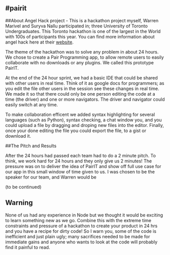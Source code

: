 #pairit
-----
##About
Angel Hack project - This is a hackathon project myself, Warren Marivel and Suryva Nallu participated in; three
University of Toronto Undergraduates. This Toronto hackathon is one of the largest in the World with 100s of participants 
this year. You can find more information about angel hack here at their [website](http://angelhack.ca).

The theme of the hackathon was to solve any problem in about 24 hours. We chose to create a Pair Programming app,
to allow remote users to easily collaborate with no downloads or any plugins. We called this prototype PairIT.

At the end of the 24 hour sprint, we had a basic IDE that could be shared with other users in real time.
Think of it as google docs for programmers; as you edit the file other users in the session see 
these changes in real time. We made it so that there could only be one person editing the code at a time (the driver)
and one or more navigators. The driver and navigator could easily switch at any time.

To make collaboration efficent we added syntax highlighting for several languages (such as Python), 
syntax checking, a chat window you, and you could upload a file by dragging and droping new files into the editor. 
Finally, once your done editing the file you could export the file, to a gist or download it.

##The Pitch and Results

After the 24 hours had passed each team had to do a 2 minute pitch. To think, we work hard for 24 hours and they only
give us 2 minutes! The pressure was on to deliver the idea of PairIT and show off full use case for our app in this
small window of time given to us. I was chosen to be the speaker for our team, and Warren would be 

(to be continued)

Warning
-----
None of us had any experience in Node but we thought it would be exciting to learn something new as we go.
Combine this with the extreme time constraints and pressure of a hackathon to create your product in 24 hrs and 
you have a recipe for dirty code! So I warn you, some of the code is inefficient and just plain ugly; 
many sacrifices needed to be made for immediate gains and anyone who wants to look at the code will probably find it 
painful to read. 






